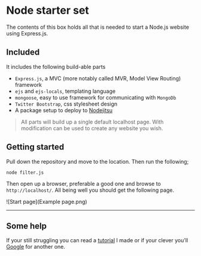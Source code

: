 # Node starter set

The contents of this box holds all that is needed to start a Node.js website
using Express.js.

## Included

It includes the following build-able parts

 - `Express.js`, a MVC (more notably called MVR, Model View Routing) framework
 - `ejs` and `ejs-locals`, templating language
 - `mongoose`, easy to use framework for communicating with `MongoDb`
 - `Twitter Bootstrap`, css stylesheet design
 - A package setup to deploy to [Nodejitsu][jitsu]

> All parts will build up a single default localhost page. With modification 
> can be used to create any website you wish.

## Getting started

Pull down the repository and move to the location. Then run the following;

    node filter.js
	
Then open up a browser, preferable a good one and browse to `http://localhost/`. All 
being well you should get the following page.

![Start page](Example page.png)

--------

## Some help

If your still struggling you can read a [tutorial][blog] I made or if your clever 
you'll [Google][other] for another one.


[jitsu]: https://www.nodejitsu.com/
[blog]: http://blog.reiversolutions.co.uk/nodejs
[other]: http://lmgtfy.com/?q=nodejs+express+tutorial
